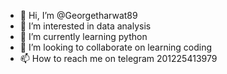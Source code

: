 - 👋 Hi, I’m @Georgetharwat89
- 👀 I’m interested in data analysis 
- 🌱 I’m currently learning python
- 💞️ I’m looking to collaborate on learning coding
- 📫 How to reach me on telegram 201225413979

<!---
Georgetharwat89/Georgetharwat89 is a ✨ special ✨ repository because its `README.md` (this file) appears on your GitHub profile.
You can click the Preview link to take a look at your changes.
--->
